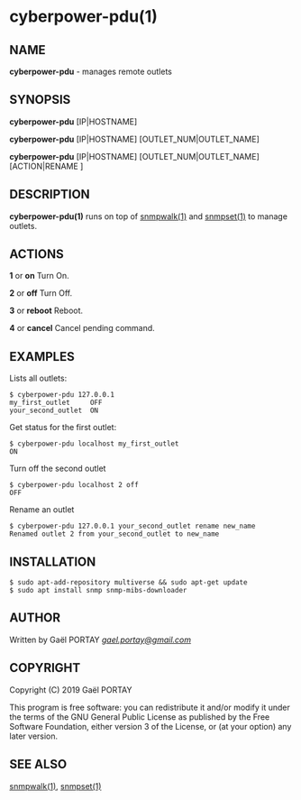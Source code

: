 # cyberpower-pdu(1)

## NAME

**cyberpower-pdu** - manages remote outlets

## SYNOPSIS

**cyberpower-pdu** [IP|HOSTNAME]

**cyberpower-pdu** [IP|HOSTNAME] [OUTLET_NUM|OUTLET_NAME]

**cyberpower-pdu** [IP|HOSTNAME] [OUTLET_NUM|OUTLET_NAME] [ACTION|RENAME <STRING>]

## DESCRIPTION

**cyberpower-pdu(1)** runs on top of [snmpwalk(1)] and [snmpset(1)] to manage
outlets.

## ACTIONS

**1** or **on**
	Turn On.

**2** or **off**
	Turn Off.

**3** or **reboot**
	Reboot.

**4** or **cancel**
	Cancel pending command.

## EXAMPLES 

Lists all outlets:

	$ cyberpower-pdu 127.0.0.1
	my_first_outlet		OFF
	your_second_outlet	ON

Get status for the first outlet:

	$ cyberpower-pdu localhost my_first_outlet
	ON

Turn off the second outlet

	$ cyberpower-pdu localhost 2 off
	OFF

Rename an outlet

	$ cyberpower-pdu 127.0.0.1 your_second_outlet rename new_name
	Renamed outlet 2 from your_second_outlet to new_name

## INSTALLATION

	$ sudo apt-add-repository multiverse && sudo apt-get update
	$ sudo apt install snmp snmp-mibs-downloader

## AUTHOR

Written by Gaël PORTAY *gael.portay@gmail.com*

## COPYRIGHT

Copyright (C) 2019 Gaël PORTAY

This program is free software: you can redistribute it and/or modify it under
the terms of the GNU General Public License as published by the Free Software
Foundation, either version 3 of the License, or (at your option) any later
version.

## SEE ALSO

[snmpwalk(1)], [snmpset(1)]

[snmpwalk(1)]: https://linux.die.net/man/1/snmpwalk
[snmpset(1)]: https://linux.die.net/man/1/snmpset

